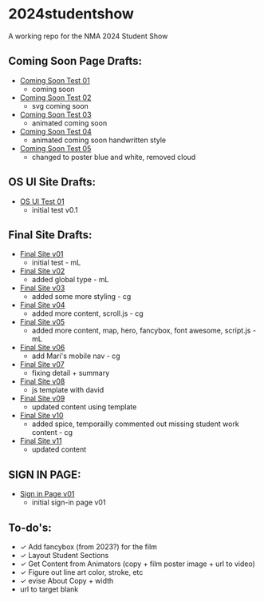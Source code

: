 # 2024studentshow
A working repo for the NMA 2024 Student Show

## Coming Soon Page Drafts:
* [Coming Soon Test 01](https://newmediaarts.github.io/2024studentshow/test01-comingsoon)
   - coming soon
* [Coming Soon Test 02](https://newmediaarts.github.io/2024studentshow/test02-comingsoon)
   - svg coming soon
* [Coming Soon Test 03](https://newmediaarts.github.io/2024studentshow/test03-comingsoon)
   - animated coming soon
* [Coming Soon Test 04](https://newmediaarts.github.io/2024studentshow/test04-comingsoon)
   - animated coming soon handwritten style
* [Coming Soon Test 05](https://newmediaarts.github.io/2024studentshow/test05-comingsoon)
   - changed to poster blue and white, removed cloud


## OS UI Site Drafts:
* [OS UI Test 01](https://newmediaarts.github.io/2024studentshow/os-ui-test01)
   - initial test v0.1

## Final Site Drafts:
* [Final Site v01](https://newmediaarts.github.io/2024studentshow/final-site-v01)
   - initial test - mL
* [Final Site v02](https://newmediaarts.github.io/2024studentshow/final-site-v02)
   - added global type - mL
* [Final Site v03](https://newmediaarts.github.io/2024studentshow/final-site-v03)
   - added some more styling - cg
* [Final Site v04](https://newmediaarts.github.io/2024studentshow/final-site-v04)
   - added more content, scroll.js - cg
* [Final Site v05](https://newmediaarts.github.io/2024studentshow/final-site-v05)
   - added more content, map, hero, fancybox, font awesome, script.js - mL
* [Final Site v06](https://newmediaarts.github.io/2024studentshow/final-site-v06)
   - add Mari's mobile nav - cg
* [Final Site v07](https://newmediaarts.github.io/2024studentshow/final-site-v07)
   - fixing detail + summary
* [Final Site v08](https://newmediaarts.github.io/2024studentshow/final-site-v08)
   - js template with david
* [Final Site v09](https://newmediaarts.github.io/2024studentshow/final-site-v09)
   - updated content using template
* [Final Site v10](https://newmediaarts.github.io/2024studentshow/final-site-v10)
   - added spice, temporailly commented out missing student work content - cg
* [Final Site v11](https://newmediaarts.github.io/2024studentshow/final-site-v11)
   - updated content

## SIGN IN PAGE:
* [Sign in Page v01](https://newmediaarts.github.io/2024studentshow/signin)
   - initial sign-in page v01

## To-do's:
* ✓ Add fancybox (from 2023?) for the film 
* ✓ Layout Student Sections
* ✓ Get Content from Animators (copy + film poster image + url to video)
* ✓ Figure out line art color, stroke, etc
* ✓ evise About Copy + width
* url to target blank
